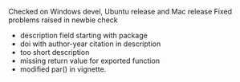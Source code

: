 Checked on Windows devel, Ubuntu release and Mac release
Fixed problems raised in newbie check 
- description field starting with package
- doi with author-year citation in description
- too short description
- missing return value for exported function
- modified par() in vignette.

